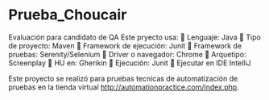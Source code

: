 # Prueba_Choucair
Evaluación para candidato de QA
Este pryecto usa:
	Lenguaje: Java
	Tipo de proyecto: Maven
	Framework de ejecución: Junit
	Framework de pruebas: Serenity/Selenium
	Driver o navegador: Chrome
	Arquetipo: Screenplay
	HU en: Gherikin
	Ejecución: Junit
	Ejecutar en IDE IntelliJ

Este proyecto se realizó para pruebas tecnicas de automatización de pruebas en la tienda virtual http://automationpractice.com/index.php.
